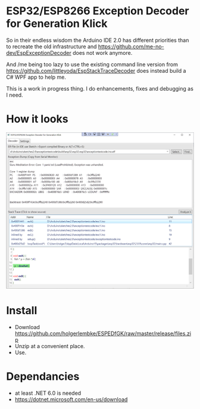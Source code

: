 # ESP32/ESP8266 Exception Decoder for Generation Klick

So in their endless wisdom the Arduino IDE 2.0 has different priorities than to recreate the 
old infrastructure and https://github.com/me-no-dev/EspExceptionDecoder does not work anymore.

And /me being too lazy to use the existing command line version from 
https://github.com/littleyoda/EspStackTraceDecoder does instead build a C# WPF app to help me.

This is a work in progress thing. I do enhancements, fixes and debugging as I need. 

# How it looks

![this is it](https://raw.githubusercontent.com/holgerlembke/ESPEDfGK/master/screenshots/screen.png)

# Install

* Download https://github.com/holgerlembke/ESPEDfGK/raw/master/release/files.zip
* Unzip at a convenient place.
* Use.

# Dependancies

* at least .NET 6.0 is needed
* https://dotnet.microsoft.com/en-us/download
